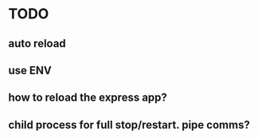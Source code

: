 # TODO
## auto reload
## use ENV
## how to reload the express app?

## child process for full stop/restart. pipe comms?